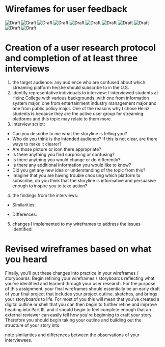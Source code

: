 # Wirefames for user feedback
![Draft](W1.png)
![Draft](W2.png)
![Draft](W3.png)
![Draft](W4.png)
![Draft](W5.png)
![Draft](W6.png)
![Draft](W7.png)
![Draft](W8.png)
![Draft](W9.png)
![Draft](W10.png)
![Draft](W11.png)

# Creation of a user research protocol and completion of at least three interviews
1. the target audience: any audience who are confused about which streaming platform he/she should subscribe to in the U.S.
2. identify representative individuals to interview: I interviewed students at Heinz College with various backgrounds, with one from information system major, one from entertainment industry management major and one from public policy major. One of the reasons why I chose Heinz students is because they are the active user group for streaming platforms and this topic may relate to them more.
3. interview script:
- Can you describe to me what the storyline is telling you?
- Who do you think is the intended audience? If this is not clear, are there ways to make it clearer?
- Are those picture or icon there appropriate?
- Is there anything you find surprising or confusing?
-	Is there anything you would change or do differently?
-	Is there any additional information you would like to know?
-	Did you get any new idea or understanding of the topic from this?
-	Imagine that you are having trouble choosing which platform to subscribe, do you think that the storyline is informative and persuasive enough to inspire you to take action?
4. the findings from the interviews:
-	Similarities:

- Differences:


5. changes I implemented to my wireframes to address the issues identified:


# Revised wireframes based on what you heard
Finally, you'll put these changes into practice in your wireframes / storyboards.  Begin refining your wireframes / storyboards reflecting what you've identified and learned through your user research.   For the purpose of this assignment, your final wireframes should essentially be an early draft of your final project that includes your project outline, sketches, and brings your storyboards to life.  For most of you this will mean that you've created a digital outline or shell that you can then begin to further refine and improve heading into Part III, and it should begin to feel complete enough that an external reviewer can easily tell how you're beginning to craft your story.  Therefore you should begin taking your outline and building out the structure of your story into 

 note similarities and differences between the observations of your interviewees.  


